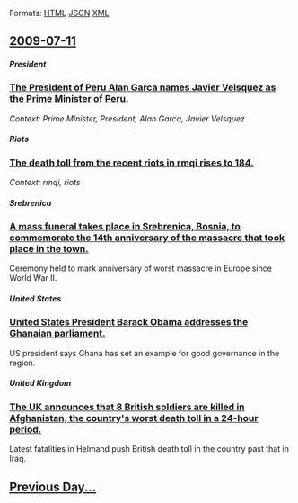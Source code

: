 
Formats: [HTML](2009/07/11/index.html)  [JSON](2009/07/11/index.json)  [XML](2009/07/11/index.xml)  

## [2009-07-11](/news/2009/07/11/index.md)

##### President
### [ The President of Peru Alan Garca names Javier Velsquez as the Prime Minister of Peru. ](/news/2009/07/11/the-president-of-peru-alan-garcia-names-javier-velasquez-as-the-prime-minister-of-peru.md)
_Context: Prime Minister, President, Alan Garca, Javier Velsquez_

##### Riots
### [ The death toll from the recent riots in rmqi rises to 184. ](/news/2009/07/11/the-death-toll-from-the-recent-riots-in-urumqi-rises-to-184.md)
_Context: rmqi, riots_

##### Srebrenica
### [ A mass funeral takes place in Srebrenica, Bosnia, to commemorate the 14th anniversary of the massacre that took place in the town. ](/news/2009/07/11/a-mass-funeral-takes-place-in-srebrenica-bosnia-to-commemorate-the-14th-anniversary-of-the-massacre-that-took-place-in-the-town.md)
Ceremony held to mark anniversary of worst massacre in Europe since World War II.

##### United States
### [ United States President Barack Obama addresses the Ghanaian parliament. ](/news/2009/07/11/united-states-president-barack-obama-addresses-the-ghanaian-parliament.md)
US president says Ghana has set an example for good governance in the region.

##### United Kingdom
### [ The UK announces that 8 British soldiers are killed in Afghanistan, the country's worst death toll in a 24-hour period. ](/news/2009/07/11/the-uk-announces-that-8-british-soldiers-are-killed-in-afghanistan-the-country-s-worst-death-toll-in-a-24-hour-period.md)
Latest fatalities in Helmand push British death toll in the country past that in Iraq.

## [Previous Day...](/news/2009/07/10/index.md)

